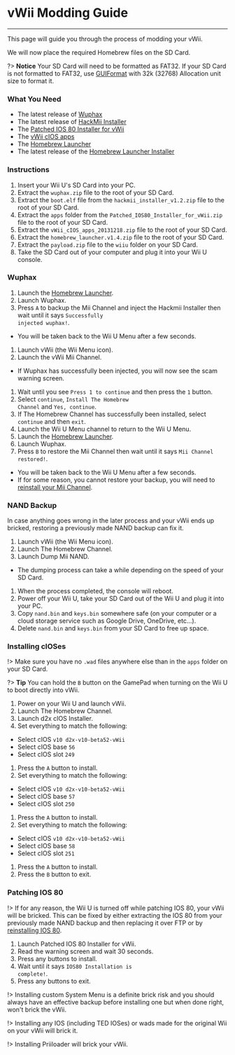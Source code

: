 # vWii Modding Guide
---
This page will guide you through the process of modding your vWii.

We will now place the required Homebrew files on the SD Card.

?> **Notice** Your SD Card will need to be formatted as FAT32. If your SD Card is not formatted to FAT32, use [GUIFormat](http://www.ridgecrop.demon.co.uk/index.htm?guiformat.htm) with 32k (32768) Allocation unit size to format it.

### What You Need

- The latest release of [Wuphax](http://wiiubru.com/appstore/zips/wuphax.zip)
- The latest release of [HackMii Installer](https://bootmii.org/download/)
- The <a href="docs/files/Patched_IOS80_Installer_for_vWii.zip" download>Patched IOS 80 Installer for vWii</a>
- The <a href ="docs/files/vWii_cIOS_apps_20131218.zip" download>vWii cIOS apps</a>
- The [Homebrew Launcher](https://github.com/dimok789/homebrew_launcher/releases/download/1.4/homebrew_launcher.v1.4.zip)
- The latest release of the [Homebrew Launcher Installer](https://github.com/wiiu-env/homebrew_launcher_installer/releases/download/v1.4/payload.zip)

### Instructions

1. Insert your Wii U's SD Card into your PC.
1. Extract the `wuphax.zip` file to the root of your SD Card.
1. Extract the `boot.elf` file from the <code>hackmii_<wbr>installer_<wbr>v1.2<wbr>.zip</code> file to the root of your SD Card.
1. Extract the `apps` folder from the <code>Patched_<wbr>IOS80_<wbr>Installer_<wbr>for_<wbr>vWii<wbr>.zip</code> file to the root of your SD Card.
1. Extract the <code>vWii_<wbr>cIOS_<wbr>apps_<wbr>20131218<wbr>.zip</code> file to the root of your SD Card.
1. Extract the <code>homebrew_<wbr>launcher.<wbr>v1.4.zip</code> file to the root of your SD Card.
1. Extract the `payload.zip` file to the `wiiu` folder on your SD Card.
1. Take the SD Card out of your computer and plug it into your Wii U console.

### Wuphax

1. Launch the [Homebrew Launcher](vwii/browser-exploit).
1. Launch Wuphax.
1. Press `A` to backup the Mii Channel and inject the Hackmii Installer then wait until it says <code>Successfully <wbr>injected <wbr>wuphax!</code>.
 - You will be taken back to the Wii U Menu after a few seconds.
1. Launch vWii (the Wii Menu icon).
1. Launch the vWii Mii Channel.
 - If Wuphax has successfully been injected, you will now see the scam warning screen.
1. Wait until you see `Press 1 to continue` and then press the `1` button.
1. Select `continue`, <code>Install <wbr>The <wbr>Homebrew <wbr>Channel</code> and `Yes, continue`.
1. If The Homebrew Channel has successfully been installed, select `continue` and then `exit`.
1. Launch the Wii U Menu channel to return to the Wii U Menu.
1. Launch the [Homebrew Launcher](vwii/browser-exploit).
1. Launch Wuphax.
1. Press `B` to restore the Mii Channel then wait until it says <code>Mii <wbr>Channel <wbr>restored!</code>.
 - You will be taken back to the Wii U Menu after a few seconds.
 - If for some reason, you cannot restore your backup, you will need to [reinstall your Mii Channel](recover-mii-channel).

### NAND Backup

In case anything goes wrong in the later process and your vWii ends up bricked, restoring a previously made NAND backup can fix it.

1. Launch vWii (the Wii Menu icon).
1. Launch The Homebrew Channel.
1. Launch Dump Mii NAND.
 - The dumping process can take a while depending on the speed of your SD Card.
1. When the process completed, the console will reboot.
1. Power off your Wii U, take your SD Card out of the Wii U and plug it into your PC.
1. Copy `nand.bin` and `keys.bin` somewhere safe (on your computer or a cloud storage service such as Google Drive, OneDrive, etc...).
1. Delete `nand.bin` and `keys.bin` from your SD Card to free up space.

### Installing cIOSes

!> Make sure you have no `.wad` files anywhere else than in the `apps` folder on your SD Card.

?> **Tip** You can hold the `B` button on the GamePad when turning on the Wii U to boot directly into vWii.

1. Power on your Wii U and launch vWii.
1. Launch The Homebrew Channel.
1. Launch d2x cIOS Installer.
1. Set everything to match the following:
 - Select cIOS `v10 d2x-v10-beta52-vWii`
 - Select cIOS base `56`
 - Select cIOS slot `249`
1. Press the `A` button to install.
1. Set everything to match the following:
 - Select cIOS `v10 d2x-v10-beta52-vWii`
 - Select cIOS base `57`
 - Select cIOS slot `250`
1. Press the `A` button to install.
1. Set everything to match the following:
 - Select cIOS `v10 d2x-v10-beta52-vWii`
 - Select cIOS base `58`
 - Select cIOS slot `251`
1. Press the `A` button to install.
1. Press the `B` button to exit.

### Patching IOS 80

!> If for any reason, the Wii U is turned off while patching IOS 80, your vWii will be bricked. This can be fixed by either extracting the IOS 80 from your previously made NAND backup and then replacing it over FTP or by [reinstalling IOS 80](recover-ios).

1. Launch Patched IOS 80 Installer for vWii.
1. Read the warning screen and wait 30 seconds.
1. Press any buttons to install.
1. Wait until it says <code>IOS80 <wbr>Installation <wbr>is <wbr>complete!</code>.
1. Press any buttons to exit.

!> Installing custom System Menu is a definite brick risk and you should always have an effective backup before installing one but when done right, won't brick the vWii.

!> Installing any IOS (including TED IOSes) or wads made for the original Wii on your vWii will brick it.

!> Installing Priiloader will brick your vWii.